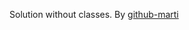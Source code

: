 Solution without classes.
By  <a href="https://github.com/github-marti/Template-Engine---Team-Summary">github-marti</a>
